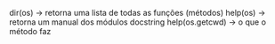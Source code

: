 
dir(os) -> retorna uma lista de todas as funções (métodos)
help(os) -> retorna um manual dos módulos docstring
help(os.getcwd) -> o que o método faz
